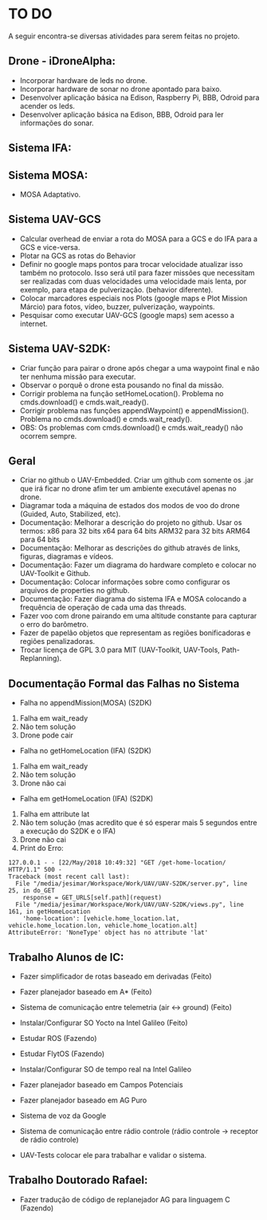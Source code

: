 # TO DO

A seguir encontra-se diversas atividades para serem feitas no projeto.

## Drone - iDroneAlpha:

* Incorporar hardware de leds no drone.
* Incorporar hardware de sonar no drone apontado para baixo.
* Desenvolver aplicação básica na Edison, Raspberry Pi, BBB, Odroid para acender os leds.
* Desenvolver aplicação básica na Edison, BBB, Odroid para ler informações do sonar.

## Sistema IFA:

## Sistema MOSA:

* MOSA Adaptativo.

## Sistema UAV-GCS

* Calcular overhead de enviar a rota do MOSA para a GCS e do IFA para a GCS e vice-versa.
* Plotar na GCS as rotas do Behavior
* Definir no google maps pontos para trocar velocidade atualizar isso também no protocolo. 
		Isso será util para fazer missões que necessitam ser realizadas com duas velocidades uma velocidade mais lenta, 
		por exemplo, para etapa de pulverização. (behavior diferente).
* Colocar marcadores especiais nos Plots (google maps e Plot Mission Márcio) para fotos, vídeo, buzzer, pulverização, waypoints.
* Pesquisar como executar UAV-GCS (google maps) sem acesso a internet.

## Sistema UAV-S2DK:

* Criar função para pairar o drone após chegar a uma waypoint final e não ter nenhuma missão para executar. 
* Observar o porquê o drone esta pousando no final da missão.
* Corrigir problema na função setHomeLocation(). Problema no cmds.download() e cmds.wait_ready().
* Corrigir problema nas funções appendWaypoint() e appendMission(). Problema no cmds.download() e cmds.wait_ready().
* OBS: Os problemas com cmds.download() e cmds.wait_ready() não ocorrem sempre.

## Geral

* Criar no github o UAV-Embedded. Criar um github com somente os .jar que irá ficar no drone afim ter um ambiente executável apenas no drone.
* Diagramar toda a máquina de estados dos modos de voo do drone (Guided, Auto, Stabilized, etc).
* Documentação: Melhorar a descrição do projeto no github.
    Usar os termos: 
        x86 para 32 bits
        x64 para 64 bits
        ARM32 para 32 bits
        ARM64 para 64 bits
* Documentação: Melhorar as descrições do github através de links, figuras, diagramas e vídeos.
* Documentação: Fazer um diagrama do hardware completo e colocar no UAV-Toolkit e Github.
* Documentação: Colocar informações sobre como configurar os arquivos de properties no github.
* Documentação: Fazer diagrama do sistema IFA e MOSA colocando a frequência de operação de cada uma das threads.
* Fazer voo com drone pairando em uma altitude constante para capturar o erro do barômetro.
* Fazer de papelão objetos que representam as regiões bonificadoras e regiões penalizadoras.
* Trocar licença de GPL 3.0 para MIT (UAV-Toolkit, UAV-Tools, Path-Replanning).

## Documentação Formal das Falhas no Sistema

* Falha no appendMission(MOSA) (S2DK)
1. Falha em wait_ready
2. Não tem solução
3. Drone pode cair

* Falha no getHomeLocation (IFA) (S2DK)
1. Falha em wait_ready
2. Não tem solução
3. Drone não cai

* Falha em getHomeLocation (IFA) (S2DK)
1. Falha em attribute lat
2. Não tem solução (mas acredito que é só esperar mais 5 segundos entre a execução do S2DK e o IFA)
3. Drone não cai
4. Print do Erro:
```
127.0.0.1 - - [22/May/2018 10:49:32] "GET /get-home-location/ HTTP/1.1" 500 -
Traceback (most recent call last):
  File "/media/jesimar/Workspace/Work/UAV/UAV-S2DK/server.py", line 25, in do_GET
    response = GET_URLS[self.path](request)
  File "/media/jesimar/Workspace/Work/UAV/UAV-S2DK/views.py", line 161, in getHomeLocation
    'home-location': [vehicle.home_location.lat, vehicle.home_location.lon, vehicle.home_location.alt]
AttributeError: 'NoneType' object has no attribute 'lat'
```

## Trabalho Alunos de IC:

* Fazer simplificador de rotas baseado em derivadas (Feito)
* Fazer planejador baseado em A* (Feito)
* Sistema de comunicação entre telemetria (air <-> ground) (Feito)
* Instalar/Configurar SO Yocto na Intel Galileo (Feito)
* Estudar ROS (Fazendo)
* Estudar FlytOS (Fazendo)

* Instalar/Configurar SO de tempo real na Intel Galileo 
* Fazer planejador baseado em Campos Potenciais
* Fazer planejador baseado em AG Puro
* Sistema de voz da Google
* Sistema de comunicação entre rádio controle (rádio controle -> receptor de rádio controle)
* UAV-Tests colocar ele para trabalhar e validar o sistema.

## Trabalho Doutorado Rafael:

* Fazer tradução de código de replanejador AG para linguagem C (Fazendo)
